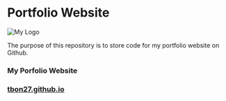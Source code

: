 # Portfolio Website
![My Logo](https://pbs.twimg.com/profile_images/1393262111606796289/h0E0LqE6_400x400.jpg)

The purpose of this repository is to store code for my portfolio website on Github.

### My Porfolio Website
### [tbon27.github.io](index.html)




